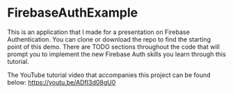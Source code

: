# FirebaseAuthExample
This is an application that I made for a presentation on Firebase Authentication. You can clone or download the repo to find the starting point of this demo. There are TODO sections throughout the code that will prompt you to implement the new Firebase Auth skills you learn through this tutorial.

The YouTube tutorial video that accompanies this project can be found below:
https://youtu.be/ADfI3d08gU0
